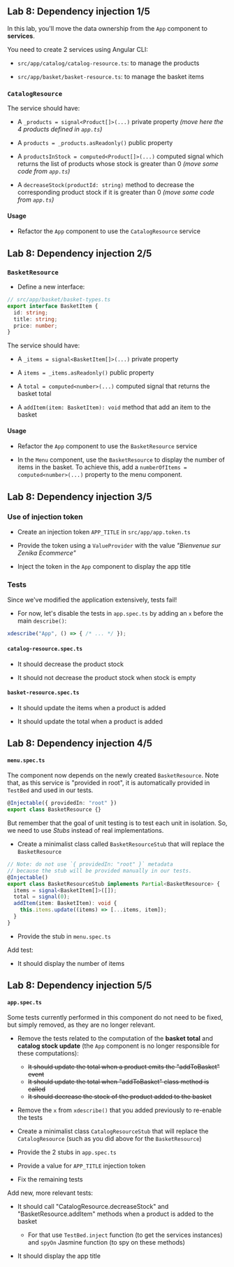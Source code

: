 ## Lab 8: Dependency injection 1/5

In this lab, you'll move the data ownership from the `App` component to **services**.

You need to create 2 services using Angular CLI:

- `src/app/catalog/catalog-resource.ts`: to manage the products

- `src/app/basket/basket-resource.ts`: to manage the basket items

### `CatalogResource`

The service should have:

- A `_products = signal<Product[]>(...)` private property *(move here the 4 products defined in `app.ts`)*

- A `products = _products.asReadonly()` public property

- A `productsInStock = computed<Product[]>(...)` computed signal which returns the list of products whose stock is greater than 0 *(move some code from `app.ts`)*

- A `decreaseStock(productId: string)` method to decrease the corresponding product stock if it is greater than 0 *(move some code from `app.ts`)*

#### Usage

- Refactor the `App` component to use the `CatalogResource` service



## Lab 8: Dependency injection 2/5
### `BasketResource`

- Define a new interface:

```ts
// src/app/basket/basket-types.ts
export interface BasketItem {
  id: string;
  title: string;
  price: number;
}
```

The service should have:

- A `_items = signal<BasketItem[]>(...)` private property

- A `items = _items.asReadonly()` public property

- A `total = computed<number>(...)` computed signal that returns the basket total

- A `addItem(item: BasketItem): void` method that add an item to the basket

#### Usage

- Refactor the `App` component to use the  `BasketResource` service

- In the `Menu` component, use the `BasketResource` to display the number of items in the basket.
  To achieve this, add a `numberOfItems = computed<number>(...)` property to the menu component.



## Lab 8: Dependency injection 3/5
### Use of injection token

- Create an injection token `APP_TITLE` in `src/app/app.token.ts`

- Provide the token using a `ValueProvider` with the value _"Bienvenue sur Zenika Ecommerce"_

- Inject the token in the `App` component to display the app title

### Tests

Since we've modified the application extensively, tests fail!

- For now, let's disable the tests in `app.spec.ts` by adding an `x` before the main `describe()`:

```ts
xdescribe("App", () => { /* ... */ });
```

#### `catalog-resource.spec.ts`

- It should decrease the product stock

- It should not decrease the product stock when stock is empty

#### `basket-resource.spec.ts`

- It should update the items when a product is added

- It should update the total when a product is added



## Lab 8: Dependency injection 4/5
#### `menu.spec.ts`

The component now depends on the newly created `BasketResource`.
Note that, as this service is "provided in root", it is automatically provided in `TestBed` and used in our tests.

```ts
@Injectable({ providedIn: "root" })
export class BasketResource {}
```

But remember that the goal of unit testing is to test each unit in isolation.
So, we need to use _Stubs_ instead of real implementations.

- Create a minimalist class called `BasketResourceStub` that will replace the `BasketResource`

```ts
// Note: do not use `{ providedIn: "root" }` metadata
// because the stub will be provided manually in our tests.
@Injectable()
export class BasketResourceStub implements Partial<BasketResource> {
  items = signal<BasketItem[]>([]);
  total = signal(0);
  addItem(item: BasketItem): void {
    this.items.update((items) => [...items, item]);
  }
}
```

- Provide the stub in `menu.spec.ts`

Add test:

- It should display the number of items



## Lab 8: Dependency injection 5/5
#### `app.spec.ts`

Some tests currently performed in this component do not need to be fixed, but simply removed, as they are no longer relevant.

- Remove the tests related to the computation of the **basket total** and **catalog stock update** (the `App` component is no longer responsible for these computations):

  - <del>It should update the total when a product emits the "addToBasket" event</del>
  - <del>It should update the total when "addToBasket" class method is called</del>
  - <del>It should decrease the stock of the product added to the basket</del>

- Remove the `x` from `xdescribe()` that you added previously to re-enable the tests

- Create a minimalist class `CatalogResourceStub` that will replace the `CatalogResource` (such as you did above for the `BasketResource`)

- Provide the 2 stubs in `app.spec.ts`

- Provide a value for `APP_TITLE` injection token

- Fix the remaining tests

Add new, more relevant tests:

- It should call "CatalogResource.decreaseStock" and "BasketResource.addItem" methods when a product is added to the basket

  - For that use `TestBed.inject` function (to get the services instances) and `spyOn` Jasmine function (to spy on these methods)

- It should display the app title
